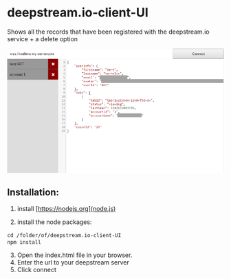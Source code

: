 # deepstream.io-client-UI
Shows all the records that have been registered with the deepstream.io service + a delete option

![screenshot of the UI](screenshot.png?raw=true)

## Installation:

1. install [https://nodejs.org](node.js)

2. install the node packages:
  ```
  cd /folder/of/deepstream.io-client-UI
  npm install
  ```

3. Open the index.html file in your browser.
4. Enter the url to your deepstream server
5. Click connect

